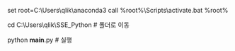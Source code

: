 set root=C:\Users\qlik\anaconda3
call %root%\Scripts\activate.bat %root%

cd C:\Users\qlik\SSE_Python # 폴더로 이동

python __main__.py  # 실행
